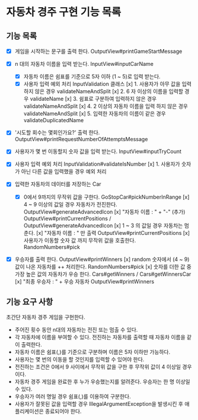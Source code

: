 # 자동차 경주 구현 기능 목록

## 기능 목록
- [x] 게임을 시작하는 문구를 출력 한다. OutputView#printGameStartMessage

- [x] n 대의 자동차 이름을 입력 받는다. InputView#inputCarName
  - [x] 자동차 이름은 쉼표를 기준으로 5자 이하 (1 ~ 5)로 입력 받는다.
  - [x] 사용자 입력 예외 처리 InputValidation 클래스
        [x] 1. 사용자가 아무 값을 입력하지 않은 경우 validateNameAndSplit
        [x] 2. 6 자 이상의 이름을 입력할 경우 validateName
        [x] 3. 쉼표로 구분하여 입력하지 않은 경우 validateNameAndSplit
        [x] 4. 2 이상의 자동차 이름을 입력 하지 않은 경우 validateNameAndSplit
        [x] 5. 입력한 자동차의 이름이 같은 경우 validateDuplicatedName
  
- [x] '시도할 회수는 몇회인가요?' 출력 한다. OutputView#printRequestNumberOfAttemptsMessage
- [x] 사용자가 몇 번 이동할지 숫자 값을 입력 받는다. InputView#inputTryCount
- [x] 사용자 입력 예외 처리 InputValidation#validateIsNumber
        [x] 1. 사용자가 숫자가 아닌 다른 값을 입력했을 경우 예외 처리

- [x] 입력한 자동차의 데이터를 저장하는 Car
  - [x] 0에서 9까지의 무작위 값을 구한다. GoStopCar#pickNumberInRange
        [x] 4 ~ 9 이상의 값일 경우 자동차가 전진한다. OutputView#generateAdvancedIcon
        [x] "자동차 이름 : " + "-" (추가) OutputView#printCurrentPositions / OutputView#generateAdvancedIcon
        [x] 1 ~ 3 의 값일 경우 자동차는 멈춘다. 
        [x] "자동차 이름 : " 만 출력 OutputView#printCurrentPositions
        [x] 사용자가 이동할 숫자 값 까지 무작위 값을 호출한다. RandomNumbers#pick
  
- [x] 우승자를 출력 한다. OutputView#printWinners
        [x] random 숫자에서 (4 ~ 9) 값이 나온 자동차를 ++ 처리한다. RandomNumbers#pick
        [x] 숫자를 더한 값 중 가장 높은 값의 자동차가 우승 한다. Cars#getWinners / Cars#getWinnersCar
        [x] "최종 우승자 : " + 우승 자동차 OutputView#printWinners
   

## 기능 요구 사항
초간단 자동차 경주 게임을 구현한다.

  * 주어진 횟수 동안 n대의 자동차는 전진 또는 멈출 수 있다. 
  * 각 자동차에 이름을 부여할 수 있다. 전진하는 자동차를 출력할 때 자동차 이름을 같이 출력한다.
  * 자동차 이름은 쉼표(,)를 기준으로 구분하며 이름은 5자 이하만 가능하다.
  * 사용자는 몇 번의 이동을 할 것인지를 입력할 수 있어야 한다.
  * 전진하는 조건은 0에서 9 사이에서 무작위 값을 구한 후 무작위 값이 4 이상일 경우이다.
  * 자동차 경주 게임을 완료한 후 누가 우승했는지를 알려준다. 우승자는 한 명 이상일 수 있다.
  * 우승자가 여러 명일 경우 쉼표(,)를 이용하여 구분한다.
  * 사용자가 잘못된 값을 입력할 경우 IllegalArgumentException을 발생시킨 후 애플리케이션은 종료되어야 한다.